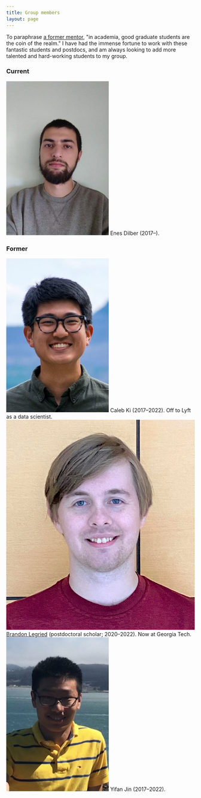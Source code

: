```yaml
---
title: Group members
layout: page
---
```

To paraphrase [a former mentor](https://en.wikipedia.org/wiki/David_Patterson_(computer_scientist)), "in academia, good graduate students are the coin of the realm." I have had the immense fortune to work with these fantastic students and postdocs, and am always looking to add more talented and hard-working students to my group.

### Current

<div class="groupmember">
<img src="assets/img/enes.jpg">
Enes Dilber (2017–).
</div>

### Former

<div class="groupmember">
<img src="assets/img/caleb.jpg">
Caleb Ki (2017–2022). Off to Lyft as a data scientist.
</div>

<div class="groupmember">
<img src="assets/img/brandon.jpg">
<a href="https://sites.google.com/umich.edu/blegried/home">Brandon Legried</a> (postdoctoral scholar; 2020–2022). Now at Georgia Tech.
</div>

<div class="groupmember">
<img src="assets/img/yifan.jpg">
Yifan Jin (2017–2022).
</div>

